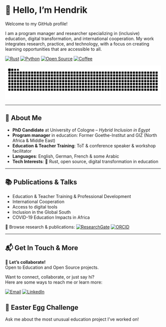 <!--
**ArdentEmpiricist/ArdentEmpiricist** is a ✨ _special_ ✨ repository because its `README.md` (this file) appears on your GitHub profile.

Here are some ideas to get you started:

- 🔭 I’m currently working on ...
- 🌱 I’m currently learning ...
- 👯 I’m looking to collaborate on ...
- 🤔 I’m looking for help with ...
- 💬 Ask me about ...
- 📫 How to reach me: ...
- 😄 Pronouns: ...
- ⚡ Fun fact: ...
-->

# 👋 Hello, I’m Hendrik

Welcome to my GitHub profile!

I am a program manager and researcher specializing in (inclusive) education, digital transformation, and international cooperation. My work integrates research, practice, and technology, with a focus on creating learning opportunities that are accessible to all.

[![Rust](https://img.shields.io/badge/Rust-Language-orange?logo=rust&logoColor=white)](https://www.rust-lang.org/)
[![Python](https://img.shields.io/badge/Python-Language-blue?logo=python)](https://python.org)
[![Open Source](https://img.shields.io/badge/Open%20Source-yes-brightgreen?logo=github)](https://github.com/explore)
[![Coffee](https://img.shields.io/badge/Coffee-Ready%20to%20Code-brown?logo=coffee)](https://www.buymeacoffee.com/)

![github contribution grid snake dark](https://raw.githubusercontent.com/ArdentEmpiricist/ArdentEmpiricist/refs/heads/output/github-contribution-grid-snake-dark.svg)
<!--
![Top Langs](https://github-readme-stats.vercel.app/api/top-langs/?username=ArdentEmpiricist&layout=compact&theme=radical)

![trophy](https://github-profile-trophy.vercel.app/?username=ArdentEmpiricist&theme=radical)

![GitHub Contribution Graph](https://github.com/ArdentEmpiricist/ArdentEmpiricist/blob/main/profile-activity.svg)

![GitHub Stats](https://github-readme-stats.vercel.app/api?username=ArdentEmpiricist&show_icons=true&theme=radical)
-->

---

## 🧩 About Me

- **PhD Candidate** at University of Cologne – *Hybrid Inclusion in Egypt*
- **Program manager** in education: Former Goethe-Institut and GIZ (North Africa & Middle East)
- **Education & Teacher Training**: ToT & conference speaker & workshop facilitator
- **Languages**: English, German, French & some Arabic
- **Tech Interests**: 🦀 Rust, open source, digital transformation in education

---

## 📚 Publications & Talks  
- Education & Teacher Training & Professional Development
- International Cooperation
- Access to digital tools
- Inclusion in the Global South   
- COVID-19 Education Impacts in Africa
  
📄 Browse research & publications: [![ResearchGate](https://img.shields.io/badge/ResearchGate-Hendrik%20Lux-00CCBB?logo=researchgate)](https://www.researchgate.net/profile/Hendrik-Lux)
[![ORCID](https://img.shields.io/badge/ORCID-0000--0001--6157--1091-a6ce39?logo=orcid)](https://orcid.org/0000-0001-6157-1091)

---

## 📬 Get In Touch & More

🤝 **Let’s collaborate!**  
Open to Education and Open Source projects.

Want to connect, collaborate, or just say hi?  
Here are some ways to reach me or learn more:

[![Email](https://img.shields.io/badge/Email-Me-orange?logo=gmail)](mailto:sharpie_abfrage9x@icloud.com)
[![LinkedIn](https://img.shields.io/badge/LinkedIn-Hendrik%20Lux-blue?logo=linkedin)](https://www.linkedin.com/in/hendrik-lux/)

## 🥚 Easter Egg Challenge

Ask me about the most unusual education project I’ve worked on!

